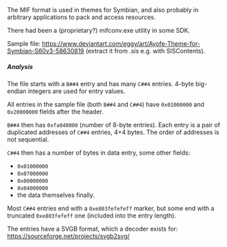 The MIF format is used in themes for Symbian, and also probably in arbitrary applications to pack and access resources.

There had been a (proprietary?) mifconv.exe utility in some SDK.

Sample file: https://www.deviantart.com/eggy/art/Ayofe-Theme-for-Symbian-S60v3-58630819 (extract it from .sis e.g. with SISContents).

##### Analysis

The file starts with a `B##4` entry and has many `C##4` entries. 4-byte big-endian integers are used for entry values.

All entries in the sample file (both `B##4` and `C##4`) have `0x01000000` and `0x20000000` fields after the header.

`B##4` then has `0xfa040000` (number of 8-byte entries). Each entry is a pair of duplicated addresses of `C##4` entries, 4+4 bytes. The order of addresses is not sequential.

`C##4` then has a number of bytes in data entry, some other fields:

* `0x01000000`
* `0x07000000`
* `0x00000000`
* `0x04000000`
* the data themselves finally.

Most `C##4` entries end with a `0xe803fefefeff` marker, but some end with a truncated `0xe803fefeff` one (included into the entry length).

The entries have a SVGB format, which a decoder exists for: https://sourceforge.net/projects/svgb2svg/
